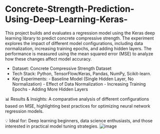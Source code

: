 # Concrete-Strength-Prediction-Using-Deep-Learning-Keras-

This project builds and evaluates a regression model using the Keras deep learning library to predict concrete compressive strength. The experiment explores the impact of different model configurations, including data normalization, increasing training epochs, and adding hidden layers. The performance is measured using the mean squared error (MSE) to analyze how these changes affect model accuracy.

- Dataset: Concrete Compressive Strength Dataset
- Tech Stack: Python, TensorFlow/Keras, Pandas, NumPy, Scikit-learn.
- Key Experiments:
      - Baseline Model (Single Hidden Layer, No Normalization)
      - Effect of Data Normalization
      - Increasing Training Epochs
      - Adding More Hidden Layers

📊 Results & Insights: A comparative analysis of different configurations based on MSE, highlighting best practices for optimizing neural network regression models.

💡 Ideal for: Deep learning beginners, data science enthusiasts, and those interested in practical model tuning strategies.
![image](https://github.com/user-attachments/assets/ab4612d9-359b-43ac-8db6-2d9688f18b87)
